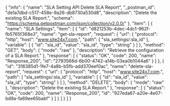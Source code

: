 {
  "info": {
    "name": "SLA Setting API Delete SLA Report",
    "_postman_id": "de1a7dbd-c517-458e-9a26-db8730a530d8",
    "description": "Delete the existing SLA Report.",
    "schema": "https://schema.getpostman.com/json/collection/v2.0.0/"
  },
  "item": [
    {
      "name": "SLA Settings",
      "item": [
        {
          "id": "d821253b-4dec-4dc1-962f-fb5765f368e3",
          "name": "get-sla-report",
          "request": {
            "url": {
              "protocol": "http",
              "host": "www.site24x7.com.",
              "path": [
                "sla_settings/:sla_id"
              ],
              "variable": [
                {
                  "id": "sla_id",
                  "value": "sla_id",
                  "type": "string"
                }
              ]
            },
            "method": "GET",
            "body": {
              "mode": "raw"
            },
            "description": "Retrieve the configuration of a SLA Report."
          },
          "response": [
            {
              "status": "OK",
              "code": 200,
              "name": "Response_200",
              "id": "2793568d-6b00-4742-a14b-03ea0b1044a6"
            }
          ]
        },
        {
          "id": "316385d1-1fe7-4a8b-b5fb-add370eef0ac",
          "name": "delete-sla-report",
          "request": {
            "url": {
              "protocol": "http",
              "host": "www.site24x7.com.",
              "path": [
                "sla_settings/:sla_id"
              ],
              "variable": [
                {
                  "id": "sla_id",
                  "value": "sla_id",
                  "type": "string"
                }
              ]
            },
            "method": "DELETE",
            "body": {
              "mode": "raw"
            },
            "description": "Delete the existing SLA Report."
          },
          "response": [
            {
              "status": "OK",
              "code": 200,
              "name": "Response_200",
              "id": "927eda67-a20e-4e07-bd9a-fa69ee65babf"
            }
          ]
        }
      ]
    }
  ]
}